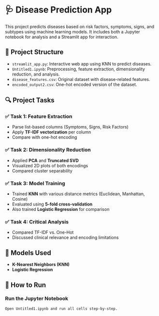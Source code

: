 # 🩺 Disease Prediction App

This project predicts diseases based on risk factors, symptoms, signs, and subtypes using machine learning models. It includes both a Jupyter notebook for analysis and a Streamlit app for interaction.

## 📂 Project Structure

- `streamlit_app.py`: Interactive web app using KNN to predict diseases.
- `Untitled1.ipynb`: Preprocessing, feature extraction, dimensionality reduction, and analysis.
- `disease_features.csv`: Original dataset with disease-related features.
- `encoded_output2.csv`: One-hot encoded version of the dataset.

## 🔍 Project Tasks

### ✅ Task 1: Feature Extraction
- Parse list-based columns (Symptoms, Signs, Risk Factors)
- Apply **TF-IDF vectorization** per column
- Compare with one-hot encoding

### ✅ Task 2: Dimensionality Reduction
- Applied **PCA** and **Truncated SVD**
- Visualized 2D plots of both encodings
- Compared cluster separability

### ✅ Task 3: Model Training
- Trained **KNN** with various distance metrics (Euclidean, Manhattan, Cosine)
- Evaluated using **5-fold cross-validation**
- Also trained **Logistic Regression** for comparison

### ✅ Task 4: Critical Analysis
- Compared TF-IDF vs. One-Hot
- Discussed clinical relevance and encoding limitations

## 🧠 Models Used

- **K-Nearest Neighbors (KNN)**
- **Logistic Regression**

## 🚀 How to Run

### Run the Jupyter Notebook
```bash
Open Untitled1.ipynb and run all cells step-by-step.
